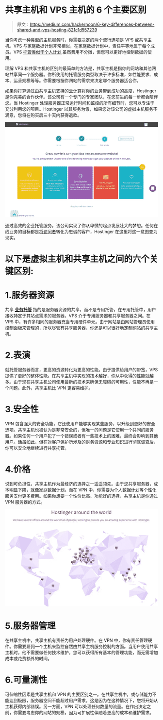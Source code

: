 # 共享主机和 VPS 主机的 6 个主要区别

> 原文：<https://medium.com/hackernoon/6-key-differences-between-shared-and-vps-hosting-821c1d557239>

当你考虑一种类型的主机服务时，你需要决定的两个流行选项是 VPS 或共享主机。VPS 与家庭数据计划非常相似，在家庭数据计划中，责任平等地属于每个成员。VPS [托管类似于个人计划](https://hackernoon.com/4-most-important-web-hosting-trends-this-year-bfae1257e00c),虽然费用不分摊，但您可以更好地控制数据的使用。

理解 VPS 和共享主机的区别的最简单的方法是，共享主机是指你的网站和其他网站共享同一个服务器。你所使用的托管服务类型取决于许多标准，如性能要求、成本、运营规模等等。你需要根据你网站的需求来决定哪个服务器适合你。

如果你打算通过由共享主机支持的[云计算](https://hackernoon.com/drop-your-hosting-provider-with-cloudflare-warp-ba704bbd8f09)将你的业务带到成功的高度，Hostinger 是你完美的合作伙伴。该公司有一个专门的专家团队，在您前进的每一步都会陪伴您。当 Hostinger 处理服务器正常运行时间和监控的所有细节时，您可以专注于充分利用您的项目。Hostinger 以其服务为傲，如果您对该公司的虚拟主机服务不满意，您将在购买后三十天内获得退款。

![](img/25f5bab2b6d912a021f6eca54dbf931d.png)

通过高效的企业托管服务，该公司实现了你从卑微的起点发展壮大的梦想。任何在线业务的目标都是[将访问者](https://hackernoon.com/how-to-increase-conversion-rate-for-free-38b392bf97b7)转化为忠诚的客户，Hostinger 在这里将这一意图变为现实。

# 以下是虚拟主机和共享主机之间的六个关键区别:

# 1.服务器资源

共享 [**业务托管**](https://www.hostinger.com/business-hosting) 指的是服务器资源的共享，而不是专用托管，在专用托管中，用户接收特定于其站点需求的服务器。VPS 介于专用服务器和共享服务器之间。在 VPS 中，有许多相同的服务器充当专用硬件单元。由于网站是由网站管理员使用控制面板来管理的，所以尽管有共享服务器，你还是可以很好地定制网站的共享主机。

# 2.表演

就托管服务器而言，更高的资源转化为更高的性能。由于提供给用户的带宽，VPS 提供了更好的整体性能。在共享主机中实现的技术越好，你从中获得的性能就越多。由于现在共享主机公司使用最新的技术来确保无障碍的可用性，性能不再是一个问题。此外，共享主机比 VPN 更容易维护。

# 3.安全性

VPN 包含强大的安全功能，它还使用户能够实现某些服务，以升级到更好的安全选项。共享主机也被认为是非常安全的，但唯一的问题是它使用一个共同的服务器。如果任何一个用户犯了一个错误或者有一些技术上的困难，最终会影响到其他用户。话虽如此，但在对客户保护所涉及的财务资源和专业知识进行彻底调查后，你可以安全地继续进行共享托管。

# 4.价格

说到可负担性，共享主机作为最经济的选择之一遥遥领先。由于您共享服务器，成本明显下降，就像家庭数据计划。而在 VPN 中，你需要为个人数据计划等个性化服务支付更多费用。如果你想要一个性价比高、功能好的选择，共享主机是你通过 VPN 服务器的方式。

![](img/7e322e628c93c10a6943067bff1a8e98.png)

# 5.服务器管理

在共享主机中，共享主机有责任为用户处理硬件。在 VPN 中，你有责任管理硬件。你需要雇佣一个主机来监控自然由共享主机服务控制的方面。当用户使用共享主机时，他不需要做任何技术维护。您可以获得所有基本的管理功能，而无需增加成本或花费额外的时间。

# 6.可量测性

可伸缩性因素是共享主机和 VPN 的主要区别之一。在共享主机中，或存储能力不能达到极限，服务器空间不能超过用户需求。这是因为在这种情况下，您将开始从主机获得内部错误。另一方面，VPN 可以处理任何数量的流量。在作出决定之前，你需要考虑你的网站的规模，因为可扩展性伴随着更高的成本和维护需求。